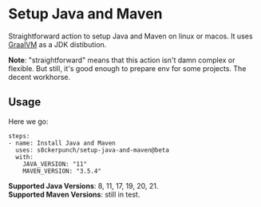 # Setup Java and Maven

Straightforward action to setup Java and Maven on linux or macos. It uses [GraalVM](https://github.com/graalvm) as a JDK distibution.<br>

**Note**: "straightforward" means that this action isn't damn complex or flexible. But still, it's good enough to prepare env for some projects. The decent workhorse. 

## Usage

Here we go:

```
steps:
- name: Install Java and Maven
  uses: s8ckerpunch/setup-java-and-maven@beta
  with:
    JAVA_VERSION: "11"
    MAVEN_VERSION: "3.5.4"
```

**Supported Java Versions**: 8, 11, 17, 19, 20, 21.</br>
**Supported Maven Versions**: still in test.
